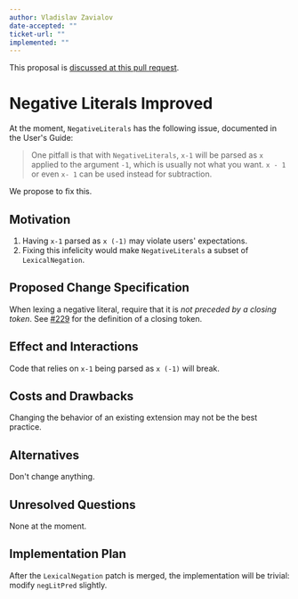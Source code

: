 ```yaml
---
author: Vladislav Zavialov
date-accepted: ""
ticket-url: ""
implemented: ""
---
```


This proposal is [discussed at this pull request](https://github.com/ghc-proposals/ghc-proposals/pull/344).

# Negative Literals Improved

At the moment, `NegativeLiterals` has the following issue, documented in the
User's Guide:

> One pitfall is that with `NegativeLiterals`, `x-1` will be parsed as `x`
> applied to the argument `-1`, which is usually not what you want. `x - 1` or
> even `x- 1` can be used instead for subtraction.

We propose to fix this.

## Motivation

1. Having `x-1` parsed as `x (-1)` may violate users' expectations.
2. Fixing this infelicity would make `NegativeLiterals` a subset of `LexicalNegation`.

## Proposed Change Specification

When lexing a negative literal, require that it is *not preceded by a closing
token*. See
[#229](https://github.com/ghc-proposals/ghc-proposals/blob/master/proposals/0229-whitespace-bang-patterns.rst)
for the definition of a closing token.

## Effect and Interactions

Code that relies on `x-1` being parsed as `x (-1)` will break.

## Costs and Drawbacks

Changing the behavior of an existing extension may not be the best practice.

## Alternatives

Don't change anything.

## Unresolved Questions

None at the moment.

## Implementation Plan

After the `LexicalNegation` patch is merged, the implementation will be
trivial: modify `negLitPred` slightly.
